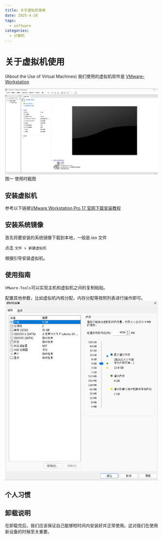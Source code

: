 ```yaml
---
title: 关于虚拟机使用
date: 2025-4-28
tags:
  - software
categories:
  - 计算机
---
```


# 关于虚拟机使用

(About the Use of Virtual Machines)
我们使用的虚拟机软件是 [VMware-Workstation](https://www.vmware.com/products/desktop-hypervisor/workstation-and-fusion)

![VM](/images/computer/image1.png)
<br class="center">图一 使用时截图</br>

## 安装虚拟机

参考以下链接[VMware Workstation Pro 17 官网下载安装教程](https://blog.csdn.net/air__j/article/details/142798842)

## 安装系统镜像

首先将要安装的系统镜像下载到本地，一般是.iso 文件

点击 `文件 > 新建虚拟机`

根据引导安装虚拟机。

## 使用指南

`VMware-Tools`可以实现主机和虚拟机之间的复制粘贴。

配置其他参数，比如虚拟机内核分配，内存分配等按照列表进行操作即可。
![alt text](/images/computer/image2.png)

## 个人习惯

## 卸载说明

在卸载完后，我们应该保证自己能够短时间内安装好并正常使用。这对我们在使用新设备的时候至关重要。
